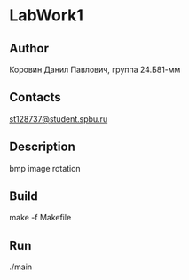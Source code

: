 # LabWork1
## Author
Коровин Данил Павлович, группа 24.Б81-мм
## Contacts
st128737@student.spbu.ru
## Description
bmp image rotation
## Build
make -f Makefile
## Run 
./main
